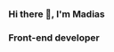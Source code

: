 ### Hi there 👋, I'm Madias
### Front-end developer

<!--
**Rtyrrx/Rtyrrx** is a ✨ _special_ ✨ repository because its `README.md` (this file) appears on your GitHub profile.

Here are some ideas to get you started:


-->
